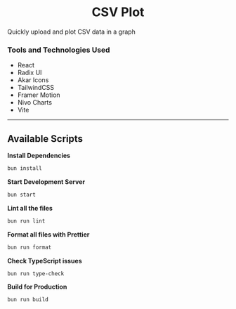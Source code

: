 <h1 align="center">
  CSV Plot
</h1>

Quickly upload and plot CSV data in a graph

### Tools and Technologies Used

- React
- Radix UI
- Akar Icons
- TailwindCSS
- Framer Motion
- Nivo Charts
- Vite

---

## Available Scripts

**Install Dependencies**

```bash
bun install
```

**Start Development Server**

```bash
bun start
```

**Lint all the files**

```bash
bun run lint
```

**Format all files with Prettier**

```bash
bun run format
```

**Check TypeScript issues**

```bash
bun run type-check
```

**Build for Production**

```bash
bun run build
```
